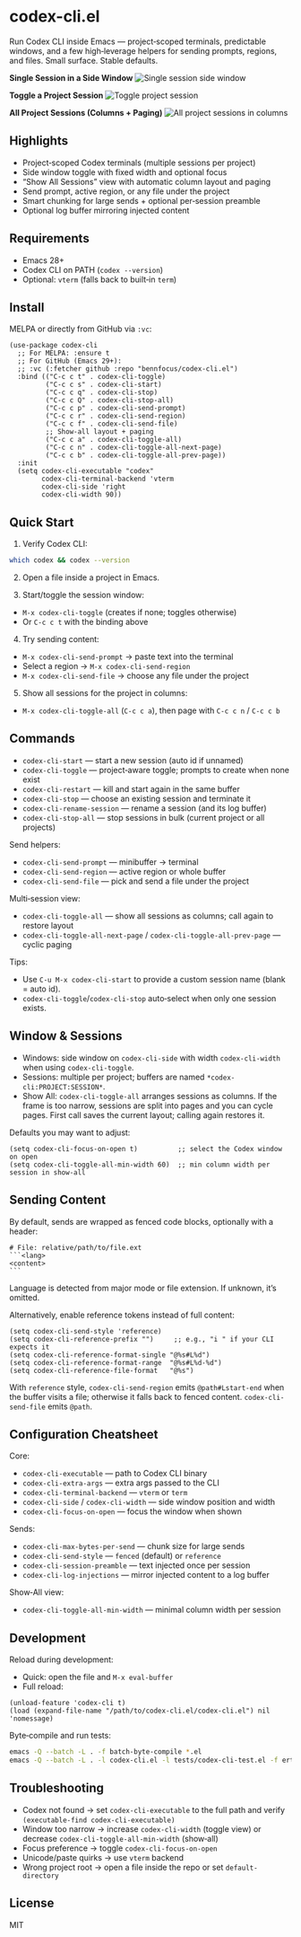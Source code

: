 # codex-cli.el

Run Codex CLI inside Emacs — project‑scoped terminals, predictable windows, and a few high‑leverage helpers for sending prompts, regions, and files. Small surface. Stable defaults.

**Single Session in a Side Window**
![Single session side window](./assets/single-session2.png)

**Toggle a Project Session**
![Toggle project session](./assets/toggle-session.png)

**All Project Sessions (Columns + Paging)**
![All project sessions in columns](./assets/multi-sessions.png)


## Highlights

- Project‑scoped Codex terminals (multiple sessions per project)
- Side window toggle with fixed width and optional focus
- “Show All Sessions” view with automatic column layout and paging
- Send prompt, active region, or any file under the project
- Smart chunking for large sends + optional per‑session preamble
- Optional log buffer mirroring injected content


## Requirements

- Emacs 28+
- Codex CLI on PATH (`codex --version`)
- Optional: `vterm` (falls back to built‑in `term`)


## Install

MELPA or directly from GitHub via `:vc`:

```elisp
(use-package codex-cli
  ;; For MELPA: :ensure t
  ;; For GitHub (Emacs 29+):
  ;; :vc (:fetcher github :repo "bennfocus/codex-cli.el")
  :bind (("C-c c t" . codex-cli-toggle)
         ("C-c c s" . codex-cli-start)
         ("C-c c q" . codex-cli-stop)
         ("C-c c Q" . codex-cli-stop-all)
         ("C-c c p" . codex-cli-send-prompt)
         ("C-c c r" . codex-cli-send-region)
         ("C-c c f" . codex-cli-send-file)
         ;; Show-all layout + paging
         ("C-c c a" . codex-cli-toggle-all)
         ("C-c c n" . codex-cli-toggle-all-next-page)
         ("C-c c b" . codex-cli-toggle-all-prev-page))
  :init
  (setq codex-cli-executable "codex"
        codex-cli-terminal-backend 'vterm
        codex-cli-side 'right
        codex-cli-width 90))
```


## Quick Start

1) Verify Codex CLI:

```bash
which codex && codex --version
```

2) Open a file inside a project in Emacs.

3) Start/toggle the session window:

- `M-x codex-cli-toggle` (creates if none; toggles otherwise)
- Or `C-c c t` with the binding above

4) Try sending content:

- `M-x codex-cli-send-prompt` → paste text into the terminal
- Select a region → `M-x codex-cli-send-region`
- `M-x codex-cli-send-file` → choose any file under the project

5) Show all sessions for the project in columns:

- `M-x codex-cli-toggle-all` (`C-c c a`), then page with `C-c c n` / `C-c c b`


## Commands

- `codex-cli-start` — start a new session (auto id if unnamed)
- `codex-cli-toggle` — project‑aware toggle; prompts to create when none exist
- `codex-cli-restart` — kill and start again in the same buffer
- `codex-cli-stop` — choose an existing session and terminate it
- `codex-cli-rename-session` — rename a session (and its log buffer)
- `codex-cli-stop-all` — stop sessions in bulk (current project or all projects)

Send helpers:
- `codex-cli-send-prompt` — minibuffer → terminal
- `codex-cli-send-region` — active region or whole buffer
- `codex-cli-send-file` — pick and send a file under the project

Multi‑session view:
- `codex-cli-toggle-all` — show all sessions as columns; call again to restore layout
- `codex-cli-toggle-all-next-page` / `codex-cli-toggle-all-prev-page` — cyclic paging

Tips:
- Use `C-u M-x codex-cli-start` to provide a custom session name (blank = auto id).
- `codex-cli-toggle`/`codex-cli-stop` auto‑select when only one session exists.


## Window & Sessions

- Windows: side window on `codex-cli-side` with width `codex-cli-width` when using `codex-cli-toggle`.
- Sessions: multiple per project; buffers are named `*codex-cli:PROJECT:SESSION*`.
- Show All: `codex-cli-toggle-all` arranges sessions as columns. If the frame is too narrow, sessions are split into pages and you can cycle pages. First call saves the current layout; calling again restores it.

Defaults you may want to adjust:

```elisp
(setq codex-cli-focus-on-open t)          ;; select the Codex window on open
(setq codex-cli-toggle-all-min-width 60)  ;; min column width per session in show-all
```


## Sending Content

By default, sends are wrapped as fenced code blocks, optionally with a header:

````
# File: relative/path/to/file.ext
```<lang>
<content>
```
````

Language is detected from major mode or file extension. If unknown, it’s omitted.

Alternatively, enable reference tokens instead of full content:

```elisp
(setq codex-cli-send-style 'reference)
(setq codex-cli-reference-prefix "")     ;; e.g., "i " if your CLI expects it
(setq codex-cli-reference-format-single "@%s#L%d")
(setq codex-cli-reference-format-range  "@%s#L%d-%d")
(setq codex-cli-reference-file-format   "@%s")
```

With `reference` style, `codex-cli-send-region` emits `@path#Lstart-end` when the buffer visits a file; otherwise it falls back to fenced content. `codex-cli-send-file` emits `@path`.


## Configuration Cheatsheet

Core:
- `codex-cli-executable` — path to Codex CLI binary
- `codex-cli-extra-args` — extra args passed to the CLI
- `codex-cli-terminal-backend` — `vterm` or `term`
- `codex-cli-side` / `codex-cli-width` — side window position and width
- `codex-cli-focus-on-open` — focus the window when shown

Sends:
- `codex-cli-max-bytes-per-send` — chunk size for large sends
- `codex-cli-send-style` — `fenced` (default) or `reference`
- `codex-cli-session-preamble` — text injected once per session
- `codex-cli-log-injections` — mirror injected content to a log buffer

Show‑All view:
- `codex-cli-toggle-all-min-width` — minimal column width per session


## Development

Reload during development:

- Quick: open the file and `M-x eval-buffer`
- Full reload:

```elisp
(unload-feature 'codex-cli t)
(load (expand-file-name "/path/to/codex-cli.el/codex-cli.el") nil 'nomessage)
```

Byte‑compile and run tests:

```bash
emacs -Q --batch -L . -f batch-byte-compile *.el
emacs -Q --batch -L . -l codex-cli.el -l tests/codex-cli-test.el -f ert-run-tests-batch-and-exit
```


## Troubleshooting

- Codex not found → set `codex-cli-executable` to the full path and verify `(executable-find codex-cli-executable)`
- Window too narrow → increase `codex-cli-width` (toggle view) or decrease `codex-cli-toggle-all-min-width` (show‑all)
- Focus preference → toggle `codex-cli-focus-on-open`
- Unicode/paste quirks → use `vterm` backend
- Wrong project root → open a file inside the repo or set `default-directory`


## License

MIT
